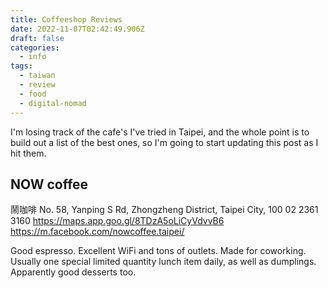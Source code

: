 ```yaml
---
title: Coffeeshop Reviews
date: 2022-11-07T02:42:49.906Z
draft: false
categories:
  - info
tags:
  - taiwan
  - review
  - food
  - digital-nomad
---
```


I'm losing track of the cafe's I've tried in Taipei, and the whole point is to build out a list of the best ones, so I'm going to start updating this post as I hit them.


## NOW coffee 

鬧咖啡
No. 58, Yanping S Rd, Zhongzheng District, Taipei City, 100
02 2361 3160
https://maps.app.goo.gl/8TDzA5oLiCyVdvvB6
https://m.facebook.com/nowcoffee.taipei/

Good espresso. Excellent WiFi and tons of outlets. Made for coworking. Usually one special limited quantity lunch item daily, as well as dumplings. Apparently good desserts too. 
